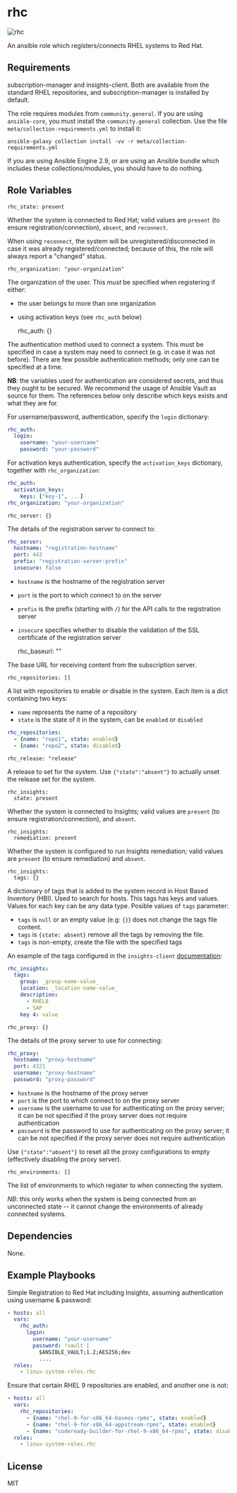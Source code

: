 # rhc
![rhc](https://github.com/linux-system-roles/template/workflows/tox/badge.svg)

An ansible role which registers/connects RHEL systems to Red Hat.

## Requirements

subscription-manager and insights-client. Both are available from the standard
RHEL repositories, and subscription-manager is installed by default.

The role requires modules from `community.general`.  If you are using
`ansible-core`, you must install the `community.general` collection.  Use the
file `meta/collection-requirements.yml` to install it:
```
ansible-galaxy collection install -vv -r meta/collection-requirements.yml
```
If you are using Ansible Engine 2.9, or are using an Ansible bundle which
includes these collections/modules, you should have to do nothing.

## Role Variables

    rhc_state: present

Whether the system is connected to Red Hat; valid values are `present`
(to ensure registration/connection), `absent`, and `reconnect`.

When using `reconnect`, the system will be unregistered/disconnected in case
it was already registered/connected; because of this, the role will always
report a "changed" status.

    rhc_organization: "your-organization"

The organization of the user. This *must* be specified when registering if
either:
- the user belongs to more than one organization
- using activation keys (see `rhc_auth` below)

    rhc_auth: {}

The authentication method used to connect a system. This must be specified
in case a system may need to connect (e.g. in case it was not before).
There are few possible authentication methods; only one can be specified at
a time.

**NB**: the variables used for authentication are considered secrets, and thus
they ought to be secured. We recommend the usage of Ansible Vault as source
for them. The references below only describe which keys exists and what they
are for.

For username/password, authentication, specify the `login` dictionary:
```yaml
rhc_auth:
  login:
    username: "your-username"
    password: "your-password"
```

For activation keys authentication, specify the `activation_keys` dictionary,
together with `rhc_organization`:
```yaml
rhc_auth:
  activation_keys:
    keys: ["key-1", ...]
rhc_organization: "your-organization"
```

    rhc_server: {}

The details of the registration server to connect to:
```yaml
rhc_server:
  hostname: "registration-hostname"
  port: 443
  prefix: "registration-server-prefix"
  insecure: false
```
- `hostname` is the hostname of the registration server
- `port` is the port to which connect to on the server
- `prefix` is the prefix (starting with `/`) for the API calls to the
  registration server
- `insecure` specifies whether to disable the validation of the SSL certificate
  of the registration server

    rhc_baseurl: ""

The base URL for receiving content from the subscription server.

    rhc_repositories: []

A list with repositories to enable or disable in the system. Each item
is a dict containing two keys:
- `name` represents the name of a repository
- `state` is the state of it in the system, can be `enabled` or `disabled`
```yaml
rhc_repositories:
  - {name: "repo1", state: enabled}
  - {name: "repo2", state: disabled}
```

    rhc_release: "release"

A release to set for the system. Use `{"state":"absent"}` to actually unset the
release set for the system.
```
rhc_insights:
  state: present
```

Whether the system is connected to Insights; valid values are `present`
(to ensure registration/connection), and `absent`.


    rhc_insights:
      remediation: present

Whether the system is configured to run Insights remediation; valid values are
`present` (to ensure remediation) and `absent`.

    rhc_insights:
      tags: {}

A dictionary of tags that is added to the system record in Host Based Inventory (HBI).
Used to search for hosts. This tags has keys and values. Values for each key can be any 
data type. Posible values of `tags` parameter:
- `tags` is `null` or an empty value (e.g: `{}`) does not change the tags file content.
- `tags` is `{state: absent}` remove all the tags by removing the file.
- `tags` is non-empty, create the file with the specified tags

An example of the tags configured in the `insights-client` [documentation](https://access.redhat.com/documentation/en-us/red_hat_insights/2022/html/client_configuration_guide_for_red_hat_insights/con-insights-client-tagging-overview_insights-cg-adding-tags):

```yaml
rhc_insights:
  tags:
    group: _group-name-value_
    location: _location-name-value_
    description:
      - RHEL8
      - SAP
    key 4: value
```


    rhc_proxy: {}

The details of the proxy server to use for connecting:
```yaml
rhc_proxy:
  hostname: "proxy-hostname"
  port: 4321
  username: "proxy-hostname"
  password: "proxy-password"
```
- `hostname` is the hostname of the proxy server
- `port` is the port to which connect to on the proxy server
- `username` is the username to use for authenticating on the proxy server;
  it can be not specified if the proxy server does not require authentication
- `password` is the password to use for authenticating on the proxy server;
  it can be not specified if the proxy server does not require authentication

Use `{"state":"absent"}` to reset all the proxy configurations to empty
(effectively disabling the proxy server).

    rhc_environments: []

The list of environments to which register to when connecting the system.

*NB*: this only works when the system is being connected from an unconnected
state -- it cannot change the environments of already connected systems.

## Dependencies

None.

## Example Playbooks

Simple Registration to Red Hat including Insights, assuming authentication
using username & password:

```yaml
- hosts: all
  vars:
    rhc_auth:
      login:
        username: "your-username"
        password: !vault |
          $ANSIBLE_VAULT;1.2;AES256;dev
          ....
  roles:
    - linux-system-roles.rhc
```

Ensure that certain RHEL 9 repositories are enabled, and another one is not:

```yaml
- hosts: all
  vars:
    rhc_repositories:
      - {name: "rhel-9-for-x86_64-baseos-rpms", state: enabled}
      - {name: "rhel-9-for-x86_64-appstream-rpms", state: enabled}
      - {name: "codeready-builder-for-rhel-9-x86_64-rpms", state: disabled}
  roles:
    - linux-system-roles.rhc
```

## License

MIT
